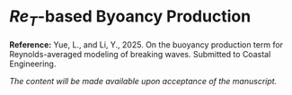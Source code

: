 # $Re_T$-based Byoancy Production

**Reference:**
Yue, L., and Li, Y., 2025. On the buoyancy production term for Reynolds-averaged modeling of breaking waves. Submitted to Coastal Engineering.

*The content will be made available upon acceptance of the manuscript.*

